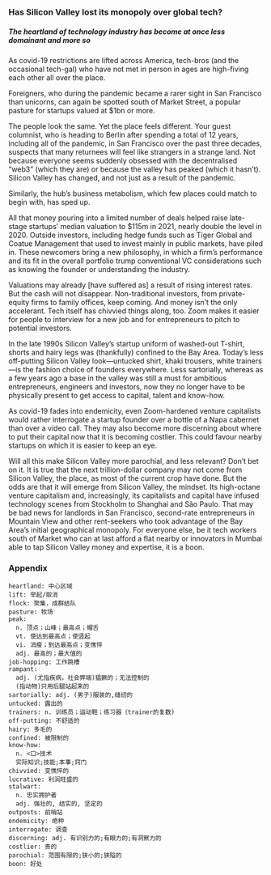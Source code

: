 ### Has Silicon Valley lost its monopoly over global tech?

##### The heartland of technology industry has become at once less domainant and more so

As covid-19 restrictions are lifted across America, tech-bros (and the occasional tech-gal) who have not met in person in ages are high-fiving each other all over the place.

Foreigners, who during the pandemic became a rarer sight in San Francisco than unicorns, can again be spotted south of Market Street, a popular pasture for startups valued at $1bn or more.

The people look the same. Yet the place feels different. Your guest columnist, who is heading to Berlin after spending a total of 12 years, including all of the pandemic, in San Francisco over the past three decades, suspects that many returnees will feel like strangers in a strange land. Not because everyone seems suddenly obsessed with the decentralised “web3” (which they are) or because the valley has peaked (which it hasn’t). Silicon Valley has changed, and not just as a result of the pandemic.

Similarly, the hub’s business metabolism, which few places could match to begin with, has sped up.

All that money pouring into a limited number of deals helped raise late-stage startups’ median valuation to $115m in 2021, nearly double the level in 2020. Outside investors, including hedge funds such as Tiger Global and Coatue Management that used to invest mainly in public markets, have piled in. These newcomers bring a new philosophy, in which a firm’s performance and its fit in the overall portfolio trump conventional VC considerations such as knowing the founder or understanding the industry.

Valuations may already [have suffered as] a result of rising interest rates. But the cash will not disappear. Non-traditional investors, from private-equity firms to family offices, keep coming. And money isn’t the only accelerant. Tech itself has chivvied things along, too. Zoom makes it easier for people to interview for a new job and for entrepreneurs to pitch to potential investors.

In the late 1990s Silicon Valley’s startup uniform of washed-out T-shirt, shorts and hairy legs was (thankfully) confined to the Bay Area. Today’s less off-putting Silicon Valley look—untucked shirt, khaki trousers, white trainers—is the fashion choice of founders everywhere. Less sartorially, whereas as a few years ago a base in the valley was still a must for ambitious entrepreneurs, engineers and investors, now they no longer have to be physically present to get access to capital, talent and know-how.

As covid-19 fades into endemicity, even Zoom-hardened venture capitalists would rather interrogate a startup founder over a bottle of a Napa cabernet than over a video call. They may also become more discerning about where to put their capital now that it is becoming costlier. This could favour nearby startups on which it is easier to keep an eye.

Will all this make Silicon Valley more parochial, and less relevant? Don’t bet on it. It is true that the next trillion-dollar company may not come from Silicon Valley, the place, as most of the current crop have done. But the odds are that it will emerge from Silicon Valley, the mindset. Its high-octane venture capitalism and, increasingly, its capitalists and capital have infused technology scenes from Stockholm to Shanghai and São Paulo. That may be bad news for landlords in San Francisco, second-rate entrepreneurs in Mountain View and other rent-seekers who took advantage of the Bay Area’s initial geographical monopoly. For everyone else, be it tech workers south of Market who can at last afford a flat nearby or innovators in Mumbai able to tap Silicon Valley money and expertise, it is a boon.

### Appendix
```
heartland: 中心区域
lift: 举起/取消
flock: 聚集，成群结队
pasture: 牧场
peak: 
  n. 顶点；山峰；最高点；帽舌
  vt. 使达到最高点；使竖起
  vi. 消瘦；到达最高点；变憔悴
  adj. 最高的；最大值的
job-hopping: 工作跳槽
rampant:
  adj. (尤指疾病，社会弊端)猖獗的；无法控制的
  (指动物)只用后腿站起来的
sartorially: adj. (男子)服装的,缝纫的
untucked: 露出的
trainers: n. 训练员；运动鞋；练习器（trainer的复数)
off-putting: 不舒适的
hairy: 多毛的
confined: 被限制的
know-how: 
  n. <口>技术
  实际知识;技能;本事;窍门
chivvied: 变憔悴的
lucrative: 利润旺盛的
stalwart:
  n. 忠实拥护者
  adj. 强壮的, 结实的, 坚定的
outposts: 前哨站
endemicity: 绝种
interrogate: 调查
discerning: adj. 有识别力的;有眼力的;有洞察力的
costlier: 贵的
parochial: 范围有限的;狭小的;狭隘的
boon: 好处
```